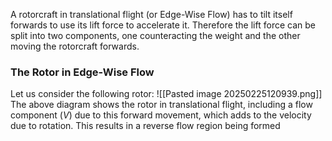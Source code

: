 A rotorcraft in translational flight (or Edge-Wise Flow) has to tilt itself forwards to use its lift force to accelerate it.
Therefore the lift force can be split into two components, one counteracting the weight and the other moving the rotorcraft forwards.

### The Rotor in Edge-Wise Flow
Let us consider the following rotor:
![[Pasted image 20250225120939.png]]
The above diagram shows the rotor in translational flight, including a flow component ($V$) due to this forward movement, which adds to the velocity due to rotation.
This results in a reverse flow region being formed
